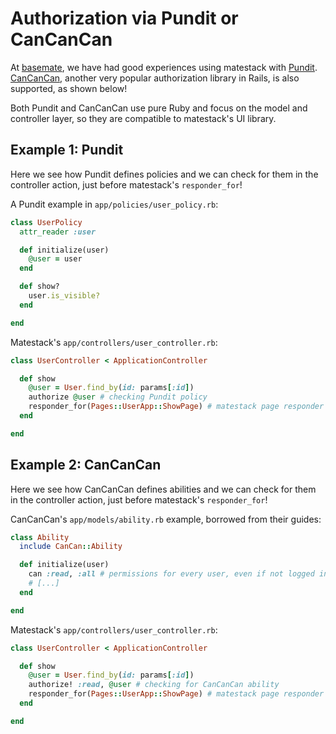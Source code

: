 # Authorization via Pundit or CanCanCan

At [basemate](https://basemate.io), we have had good experiences using matestack with [Pundit](https://github.com/varvet/pundit). [CanCanCan](https://github.com/CanCanCommunity/cancancan), another very popular authorization library in Rails, is also supported, as shown below!

Both Pundit and CanCanCan use pure Ruby and focus on the model and controller layer, so they are compatible to matestack's UI library.

## Example 1: Pundit

Here we see how Pundit defines policies and we can check for them in the controller action, just before matestack's `responder_for`!


A Pundit example in `app/policies/user_policy.rb`:
```ruby
class UserPolicy
  attr_reader :user

  def initialize(user)
    @user = user
  end

  def show?
    user.is_visible?
  end

end
```

Matestack's `app/controllers/user_controller.rb`:

```ruby
class UserController < ApplicationController

  def show
    @user = User.find_by(id: params[:id])
    authorize @user # checking Pundit policy
    responder_for(Pages::UserApp::ShowPage) # matestack page responder
  end

end
```

## Example 2: CanCanCan

Here we see how CanCanCan defines abilities and we can check for them in the controller action, just before matestack's `responder_for`!


CanCanCan's `app/models/ability.rb` example, borrowed from their guides:
```ruby
class Ability
  include CanCan::Ability

  def initialize(user)
    can :read, :all # permissions for every user, even if not logged in    
    # [...]
  end

end
```

Matestack's `app/controllers/user_controller.rb`:

```ruby
class UserController < ApplicationController

  def show
    @user = User.find_by(id: params[:id])
    authorize! :read, @user # checking for CanCanCan ability
    responder_for(Pages::UserApp::ShowPage) # matestack page responder
  end

end
```
